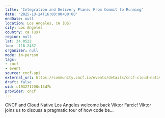 ```yaml
---
title: 'Integration and Delivery Plane: From Commit to Running'
date: '2025-10-24T16:00:00+00:00'
endDate: null
location: Los Angeles, CA (US)
city: Los Angeles
country: ca (us)
region: null
lat: 34.0522
lon: -118.2437
organizer: null
mode: in-person
tags:
- cncf
- event
source: cncf-api
external_url: https://community.cncf.io/events/details/cncf-cloud-native-los-angeles-presents-integration-and-delivery-plane-from-commit-to-running/
draft: false
uid: c193271208c13d7b
provider: cncf
---
```

CNCF and Cloud Native Los Angeles welcome back Viktor Farcic! Viktor joins us to discuss a pragmatic tour of how code be...
